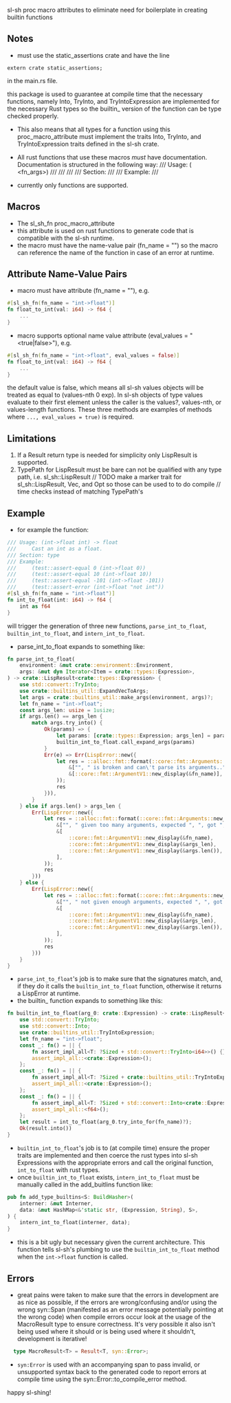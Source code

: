 sl-sh proc macro attributes to eliminate need for boilerplate in creating builtin functions

Notes
-----
- must use the static_assertions crate and have the line

`extern crate static_assertions;`

in the main.rs file.

this package is used to guarantee at compile time that the necessary functions,
namely Into, TryInto, and TryIntoExpression are implemented for the necessary
Rust types so the builtin_ version of the function can be type checked properly.

- This also means that all types for a function using this proc_macro_attribute
must implement the traits Into, TryInto, and TryIntoExpression traits defined
in the sl-sh crate.

- All rust functions that use these macros *must* have documentation.
Documentation is structured in the following way:
/// Usage: (<name-of-sl-sh-fun> <fn_args>)
///
/// <description>
///
/// Section: <type>
///
/// Example:
/// <example sl-sh code>

- currently only functions are supported.

Macros
------
- The sl_sh_fn proc_macro_attribute
- this attribute is used on rust functions to generate code that is compatible
with the sl-sh runtime.
- the macro must have the name-value pair (fn_name = "<name-of-sl-sh-fun>") so
the macro can reference the name of the function in case of an error at runtime.

Attribute Name-Value Pairs
--------------------------
- macro must have attribute (fn_name = "<name-of-sl-sh-fun>"), e.g.

``` rust
#[sl_sh_fn(fn_name = "int->float")]
fn float_to_int(val: i64) -> f64 {
    ...
}
```

- macro supports optional name value attribute (eval_values = "<true|false>"), e.g.

``` rust
#[sl_sh_fn(fn_name = "int->float", eval_values = false)]
fn float_to_int(val: i64) -> f64 {
    ...
}
```

the default value is false, which means all sl-sh values objects will be treated
as equal to (values-nth 0 exp). In sl-sh objects of type values evaluate to their
first element unless the caller is the values?, values-nth, or values-length functions.
These three methods are examples of methods where `..., eval_values = true)` is required.

Limitations
-----------
1. If a Result return type is needed for simplicity only LispResult is supported.
2. TypePath for LispResult must be bare can not be qualified with any type path, i.e. sl_sh::LispResult
// TODO make a marker trait for sl_sh::LispResult, Vec, and Opt so those can be used to to do compile
// time checks instead of matching TypePath's

Example
-------
- for example the function:

```rust
/// Usage: (int->float int) -> float
///     Cast an int as a float.
/// Section: type
/// Example:
///     (test::assert-equal 0 (int->float 0))
///     (test::assert-equal 10 (int->float 10))
///     (test::assert-equal -101 (int->float -101))
///     (test::assert-error (int->float "not int"))
#[sl_sh_fn(fn_name = "int->float")]
fn int_to_float(int: i64) -> f64 {
	int as f64
}
```

will trigger the generation of three new functions, `parse_int_to_float`,
`builtin_int_to_float`, and `intern_int_to_float`.
- parse_int_to_float expands to something like:

```rust
fn parse_int_to_float(
    environment: &mut crate::environment::Environment,
    args: &mut dyn Iterator<Item = crate::types::Expression>,
) -> crate::LispResult<crate::types::Expression> {
    use std::convert::TryInto;
    use crate::builtins_util::ExpandVecToArgs;
    let args = crate::builtins_util::make_args(environment, args)?;
    let fn_name = "int->float";
    const args_len: usize = 1usize;
    if args.len() == args_len {
        match args.try_into() {
            Ok(params) => {
                let params: [crate::types::Expression; args_len] = params;
                builtin_int_to_float.call_expand_args(params)
            }
            Err(e) => Err(LispError::new({
                let res = ::alloc::fmt::format(::core::fmt::Arguments::new_v1(
                    &["", " is broken and can\'t parse its arguments.."],
                    &[::core::fmt::ArgumentV1::new_display(&fn_name)],
                ));
                res
            })),
        }
    } else if args.len() > args_len {
        Err(LispError::new({
            let res = ::alloc::fmt::format(::core::fmt::Arguments::new_v1(
                &["", " given too many arguments, expected ", ", got ", "."],
                &[
                    ::core::fmt::ArgumentV1::new_display(&fn_name),
                    ::core::fmt::ArgumentV1::new_display(&args_len),
                    ::core::fmt::ArgumentV1::new_display(&args.len()),
                ],
            ));
            res
        }))
    } else {
        Err(LispError::new({
            let res = ::alloc::fmt::format(::core::fmt::Arguments::new_v1(
                &["", " not given enough arguments, expected ", ", got ", "."],
                &[
                    ::core::fmt::ArgumentV1::new_display(&fn_name),
                    ::core::fmt::ArgumentV1::new_display(&args_len),
                    ::core::fmt::ArgumentV1::new_display(&args.len()),
                ],
            ));
            res
        }))
    }
}
```

- `parse_int_to_float`'s job is to make sure that the signatures match, and, if they do
it calls the `builtin_int_to_float` function, otherwise it returns a LispError at runtime.
- the builtin_ function expands to something like this:

```rust
fn builtin_int_to_float(arg_0: crate::Expression) -> crate::LispResult<crate::types::Expression> {
    use std::convert::TryInto;
    use std::convert::Into;
    use crate::builtins_util::TryIntoExpression;
    let fn_name = "int->float";
    const _: fn() = || {
        fn assert_impl_all<T: ?Sized + std::convert::TryInto<i64>>() {}
        assert_impl_all::<crate::Expression>();
    };
    const _: fn() = || {
        fn assert_impl_all<T: ?Sized + crate::builtins_util::TryIntoExpression<i64>>() {}
        assert_impl_all::<crate::Expression>();
    };
    const _: fn() = || {
        fn assert_impl_all<T: ?Sized + std::convert::Into<crate::Expression>>() {}
        assert_impl_all::<f64>();
    };
    let result = int_to_float(arg_0.try_into_for(fn_name)?);
    Ok(result.into())
}
```

- `builtin_int_to_float`'s job is to (at compile time) ensure the proper traits are
implemented and then coerce the rust types into sl-sh Expressions with the
appropriate errors and call the original function, `int_to_float` with rust
types.
- once `builtin_int_to_float` exists, `intern_int_to_float` must be manually
called in the add_buitlins function like:

```rust
pub fn add_type_builtins<S: BuildHasher>(
	interner: &mut Interner,
	data: &mut HashMap<&'static str, (Expression, String), S>,
) {
	intern_int_to_float(interner, data);
}
```

- this is a bit ugly but necessary given the current architecture. This function
tells sl-sh's plumbing to use the `builtin_int_to_float`
method when the `int->float` function is called.

Errors
------
- great pains were taken to make sure that the errors in development are as nice as
possible, if the errors are wrong/confusing and/or using the wrong syn::Span (manifested
as an error message potentially pointing at the wrong code) when compile errors occur
look at the usage of the MacroResult type to ensure correctness.
It's very possible it also isn't being used where it should or is being used
where it shouldn't, development is iterative!

```rust
  type MacroResult<T> = Result<T, syn::Error>;
```

- `syn:Error` is used with an accompanying span to pass invalid, or unsupported syntax
back to the generated code to report errors at compile time using the syn::Error::to_compile_error
method.


happy sl-shing!
